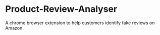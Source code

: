 # Product-Review-Analyser

 A chrome browser extension to help customers identify fake reviews on Amazon. 
